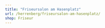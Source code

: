 ```yaml
---
title: "Friseursalon am Hasenplatz"
url: /herrenberg/friseursalon-am-hasenplatz/
shop: Friseur
---
```

